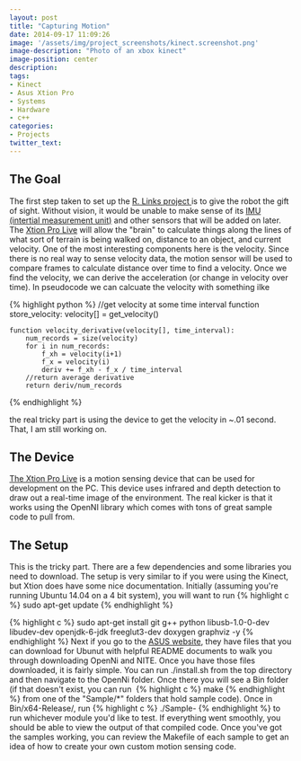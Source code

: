 ```yaml
---
layout: post
title: "Capturing Motion"
date: 2014-09-17 11:09:26
image: '/assets/img/project_screenshots/kinect.screenshot.png'
image-description: "Photo of an xbox kinect"
image-position: center
description:
tags:
- Kinect
- Asus Xtion Pro
- Systems
- Hardware
- c++
categories:
- Projects
twitter_text:
---
```


## The Goal

The first step taken to set up the [R. Links project ](http://scaperoth.com/?p=12757 "The Project has Landed")is to give the robot the gift of sight. Without vision, it would be unable to make sense of its [IMU (intertial measurement unit)](http://en.wikipedia.org/wiki/Inertial_measurement_unit) and other sensors that will be added on later. The [Xtion Pro Live](http://www.asus.com/us/Multimedia/Xtion_PRO_LIVE/) will allow the "brain" to calculate things along the lines of what sort of terrain is being walked on, distance to an object, and current velocity. One of the most interesting components here is the velocity. Since there is no real way to sense velocity data, the motion sensor will be used to compare frames to calculate distance over time to find a velocity. Once we find the velocity, we can derive the acceleration (or change in velocity over time). In pseudocode we can calcuate the velocity with something ilke

{% highlight python %}
    //get velocity at some time interval
    function store_velocity:
        velocity[] = get_velocity()

    function velocity_derivative(velocity[], time_interval):
        num_records = size(velocity)
        for i in num_records:
            f_xh = velocity(i+1)
            f_x = velocity(i)
            deriv += f_xh - f_x / time_interval
        //return average derivative
        return deriv/num_records
{% endhighlight %}

the real tricky part is using the device to get the velocity in ~.01 second. That, I am still working on.

## The Device

[The Xtion Pro Live](http://www.asus.com/us/Multimedia/Xtion_PRO_LIVE/) is a motion sensing device that can be used for development on the PC. This device uses infrared and depth detection to draw out a real-time image of the environment. The real kicker is that it works using the OpenNI library which comes with tons of great sample code to pull from.

## The Setup

This is the tricky part. There are a few dependencies and some libraries you need to download. The setup is very similar to if you were using the Kinect, but Xtion does have some nice documentation. Initially (assuming you're running Ubuntu 14.04 on a 4 bit system), you will want to run 
{% highlight c %}
sudo apt-get update
{% endhighlight %}

{% highlight c %}
sudo apt-get install git g++ python libusb-1.0-0-dev libudev-dev openjdk-6-jdk freeglut3-dev doxygen graphviz -y
{% endhighlight %}
Next if you go to the [ASUS website](http://www.asus.com/us/Multimedia/Xtion_PRO_LIVE/HelpDesk_Download/), they have files that you can download for Ubunut with helpful README documents to walk you through downloading OpenNi and NITE. Once you have those files downloaded, it is fairly simple. You can run ./install.sh from the top directory and then navigate to the OpenNi folder. Once there you will see a Bin folder (if that doesn't exist, you can run 
{% highlight c %}
make
{% endhighlight %}
from one of the "Sample/*" folders that hold sample code). Once in Bin/x64-Release/, run 
{% highlight c %}
./Sample-<modulename>
{% endhighlight %}
to run whichever module you'd like to test. If everything went smoothly, you should be able to view the output of that compiled code. Once you've got the samples working, you can review the Makefile of each sample to get an idea of how to create your own custom motion sensing code.